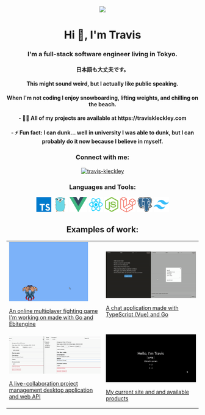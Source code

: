<div align="center">
<img src = "https://travis-kleckley.netlify.app/logo-small3.png" />
</div>

<h1 align="center">Hi 👋, I'm Travis</h1>
<h3 align="center">I'm a full-stack software engineer living in Tokyo.</h3>
<h4 align="center">日本語も大丈夫です。</h4>
<h4 align="center">This might sound weird, but I actually like public speaking.</h4>
<h4 align="center">When I'm not coding I enjoy snowboarding, lifting weights, and chilling on the beach.</h4>

<h4 align="center">
    - 👨‍💻 All of my projects are available at https://traviskleckley.com
</h4>
<h4 align="center">
     - ⚡ Fun fact: I can dunk... well in university I was able to dunk, but I can probably do it now because I believe in myself.
</h4>

<h3 align="center">Connect with me:</h3>
<p align="center">
<a href="https://linkedin.com/in/travis-kleckley" target="blank"><img align="center" src="https://raw.githubusercontent.com/rahuldkjain/github-profile-readme-generator/master/src/images/icons/Social/linked-in-alt.svg" alt="travis-kleckley" height="30" width="40" /></a>
</p>

<h3 align="center">Languages and Tools:</h3>
<p align="center">
    <img src="https://github.com/TravyTheDev/personal-site/blob/main/public/images/TypeScript.png" height="40px" alt="typescript">
    <img src="https://github.com/TravyTheDev/personal-site/blob/main/public/images/Go.png" height="40px" alt="go">
    <img src="https://github.com/TravyTheDev/personal-site/blob/main/public/images/Vue.js_Logo_2.svg.png" height="40px" alt="vue">
    <img src="https://github.com/TravyTheDev/personal-site/blob/main/public/images/reactlogo.png" height="40px" alt="react">
    <img src="https://github.com/TravyTheDev/personal-site/blob/main/public/images/nodelogo.png" height="40px" alt="node">
    <img src="https://github.com/TravyTheDev/personal-site/blob/main/public/images/Laravel.png" height="40px" alt="laravel">
    <img src="https://github.com/TravyTheDev/personal-site/blob/main/public/images/PostgresSQL.png" height="40px" alt="postgressql">
    <img src="https://github.com/TravyTheDev/personal-site/blob/main/public/images/Tailwind_CSS.png" height="40px" alt="tailwind">
 </p>

<h2 align="center">Examples of work:</h2>
<div align="center">
<table><tr>
    <td width="300px">
      <img height="155px" alt="kick him" src ="https://raw.githubusercontent.com/TravyTheDev/personal-site/refs/heads/main/public/images/kick-him.gif" />
      <a href="https://github.com/TravyTheDev/multiplayer-game"><p>An online multiplayer fighting game I'm working on made with Go and Ebitengine</p></a> 
    </td>
    <td width="300px">
      <img width="300px" src ="https://github.com/TravyTheDev/personal-site/blob/main/public/images/private-chats.gif?raw=true" />
      <a href="https://github.com/TravyTheDev/secret-chats"><p>A chat application made with TypeScript (Vue) and Go</p></a>
    </td>
    <tr>
    <td width="300px">
    <img width="300px" src ="https://raw.githubusercontent.com/TravyTheDev/personal-site/refs/heads/main/public/images/live-edit.gif" />
    <a href="https://github.com/TravyTheDev/project-management-client"><p>A live-collaboration project management desktop application and web API</p></a>
    </td>
    <td width="300px">
    <img width="300px" src ="https://github.com/TravyTheDev/personal-site/blob/main/public/images/personal-site.gif?raw=true" />
    <a href="https://traviskleckley.com"><p>My current site and and available products</p></a>
    </td>
</td></tr></table>

</div>
